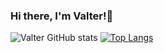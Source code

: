 ### Hi there, I'm Valter!👋


![Valter GitHub stats](https://github-readme-stats.vercel.app/api?username=ValterNiloJr&show_icons=true&theme=tokyonight)
[![Top Langs](https://github-readme-stats.vercel.app/api/top-langs/?username=ValterNiloJr&layout=compact&theme=tokyonight)](https://github.com/ValterNiloJr/github-readme-stats)
